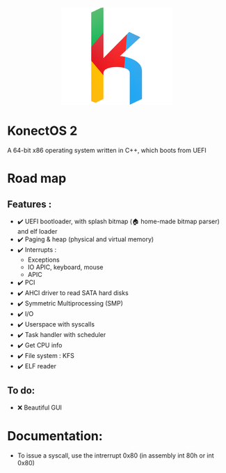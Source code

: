 <p align="center">
	<img src="Images/Logo/icon.png" /> 
</p>

# KonectOS 2
A 64-bit x86 operating system written in C++, which boots from UEFI

# Road map

## Features :

* :heavy_check_mark: UEFI bootloader, with splash bitmap (:house: home-made bitmap parser) and elf loader
* :heavy_check_mark: Paging & heap (physical and virtual memory)
* :heavy_check_mark: Interrupts :
    * Exceptions 
    * IO APIC, keyboard, mouse
    * APIC
* :heavy_check_mark: PCI
* :heavy_check_mark: AHCI driver to read SATA hard disks
* :heavy_check_mark: Symmetric Multiprocessing (SMP)
* :heavy_check_mark: I/O
* :heavy_check_mark: Userspace with syscalls
* :heavy_check_mark: Task handler with scheduler
* :heavy_check_mark: Get CPU info
* :heavy_check_mark: File system : KFS
* :heavy_check_mark: ELF reader

## To do:

* :x: Beautiful GUI


# Documentation:

* To issue a syscall, use the intrerrupt 0x80 (in assembly int 80h or int 0x80)

